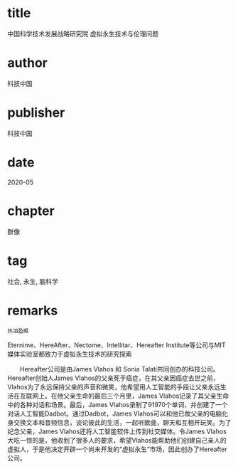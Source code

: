 # title
中国科学技术发展战略研究院 虚拟永生技术与伦理问题

# author
科技中国

# publisher
科技中国

# date
2020-05

# chapter
群像

# tag
社会, 永生, 脑科学

# remarks
`热泪盈眶`

Eternime、HereAfter、Nectome、Intellitar、Hereafter Institute等公司与MIT媒体实验室都致力于虚拟永生技术的研究探索

　　Hereafter公司是由James Vlahos 和 Sonia Talati共同创办的科技公司。Hereafter创始人James Vlahos的父亲死于癌症，在其父亲因癌症去世之前，Vlahos为了永远保持父亲的声音和微笑，他希望用人工智能的手段让父亲永远生活在互联网上。在他父亲生命的最后三个月里，James Vlahos记录了其父亲生命中的各种对话和场景。最后，James Vlahos录制了91970个单词，并创建了一个对话人工智能Dadbot。通过Dadbot，James Vlahos可以和他已故父亲的电脑化身交换文本和音频信息，谈论彼此的生活，一起听歌曲，聊天和互相开玩笑。为了纪念父亲，James Vlahos还将人工智能软件上传到社交媒体。令James Vlahos大吃一惊的是，他收到了很多人的要求，希望Vlahos能帮助他们创建自己亲人的虚拟人，于是他决定开辟一个尚未开发的“虚拟永生”市场，因此创办了Hereafter公司。